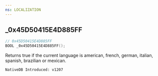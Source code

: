 ```yaml
---
ns: LOCALIZATION
---
```

## _0x45D50415E4D885FF

```c
// 0x45D50415E4D885FF
BOOL _0x45D50415E4D885FF();
```

Returns true if the current language is american, french, german, italian, spanish, brazilian or mexican.

```
NativeDB Introduced: v1207
```

